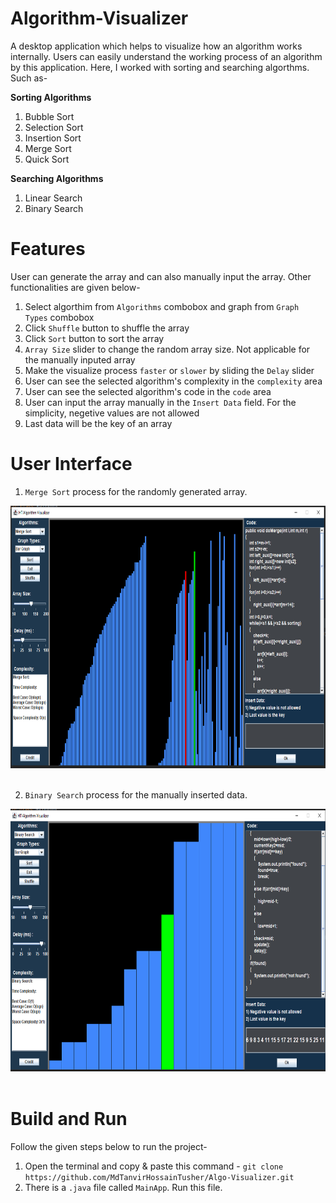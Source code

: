 # Algorithm-Visualizer

A desktop application which helps to visualize how an algorithm works internally. Users can easily understand the working process of an algorithm by this application. Here, I worked with sorting and searching algorthms. Such as-

**Sorting Algorithms**
1. Bubble Sort
2. Selection Sort
3. Insertion Sort
4. Merge Sort
5. Quick Sort

**Searching Algorithms**
1. Linear Search
2. Binary Search

# Features

User can generate the array and can also manually input the array. Other functionalities are given below-

1. Select algorthim from `Algorithms` combobox and graph from `Graph Types` combobox
2. Click `Shuffle` button to shuffle the array
3. Click `Sort` button to sort the array
4. `Array Size` slider to change the random array size. Not applicable for the manually inputed array
5. Make the visualize process `faster` or `slower` by sliding the `Delay` slider
6. User can see the selected algorithm's complexity in the `complexity` area
7. User can see the selected algorithm's code in the `code` area
8. User can input the array manually in the `Insert Data` field. For the simplicity, negetive values are not allowed
9. Last data will be the key of an array

# User Interface

1. `Merge Sort` process for the randomly generated array.

<img src="images/randomArray.PNG" alt="daily dump" style="width:750px;height:420px;"></br></br>

2. `Binary Search` process for the manually inserted data.

<img src="images/manualArray.PNG" alt="date option" style="width:750px;height:420px;"></br></br>

# Build and Run

Follow the given steps below to run the project-

1. Open the terminal and copy & paste this command - `git clone https://github.com/MdTanvirHossainTusher/Algo-Visualizer.git`
2. There is a `.java` file called `MainApp`. Run this file.
